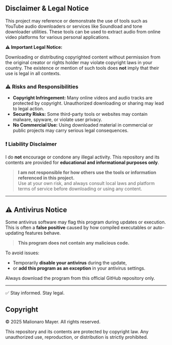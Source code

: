 ## Disclaimer & Legal Notice

This project may reference or demonstrate the use of tools such as YouTube audio downloaders or services like Soundload and tone downloader utilities. These tools can be used to extract audio from online video platforms for various personal applications.

**⚠️ Important Legal Notice:**

Downloading or distributing copyrighted content without permission from the original creator or rights holder may violate copyright laws in your country. The existence or mention of such tools does **not** imply that their use is legal in all contexts.

### ⚠️ Risks and Responsibilities
- **Copyright Infringement:** Many online videos and audio tracks are protected by copyright. Unauthorized downloading or sharing may lead to legal action.
- **Security Risks:** Some third-party tools or websites may contain malware, spyware, or violate user privacy.
- **No Commercial Use:** Using downloaded material in commercial or public projects may carry serious legal consequences.

### ❗ Liability Disclaimer

I do **not** encourage or condone any illegal activity. This repository and its contents are provided for **educational and informational purposes only**.

> **I am not responsible for how others use the tools or information referenced in this project.**  
> Use at your own risk, and always consult local laws and platform terms of service before downloading or using any content.

---

## ⚠️ Antivirus Notice

Some antivirus software may flag this program during updates or execution.  
This is often a **false positive** caused by how compiled executables or auto-updating features behave.

> **This program does not contain any malicious code.**

To avoid issues:
- Temporarily **disable your antivirus** during the update,  
- or **add this program as an exception** in your antivirus settings.

Always download the program from this official GitHub repository only.

---

✅ Stay informed. Stay legal.

## Copyright

© 2025 Malionaro Mayer. All rights reserved.

This repository and its contents are protected by copyright law. Any unauthorized use, reproduction, or distribution is strictly prohibited.
